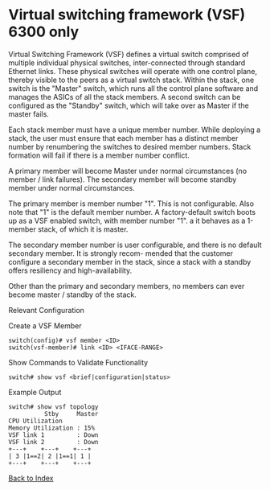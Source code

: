 # Virtual switching framework (VSF) 6300 only 

Virtual Switching Framework (VSF) defines a virtual switch comprised of multiple individual physical switches, inter-connected through standard Ethernet links. These physical switches will operate with one control plane, thereby visible to the peers as a virtual switch stack. 
Within the stack, one switch is the "Master" switch, which runs all the control plane software and manages the ASICs of all the stack members. A second switch can be configured as the "Standby" switch, which will take over as Master if the master fails. 

Each stack member must have a unique member number. While deploying a stack, the user must ensure that each member has a distinct member number by renumbering the switches to desired member numbers. Stack formation will fail if there is a member number conflict. 

A primary member will become Master under normal circumstances (no member / link failures). The secondary member will become standby member under normal circumstances. 

The primary member is member number "1". This is not configurable. Also note that "1" is the default member number. A factory-default switch boots up as a VSF enabled switch, with member number "1". a it behaves as a 1-member stack, of which it is master. 

The secondary member number is user configurable, and there is no default secondary member. It is strongly recom- mended that the customer configure a secondary member in the stack, since a stack with a standby offers resiliency and high-availability. 

Other than the primary and secondary members, no members can ever become master / standby of the stack. 

Relevant Configuration 

Create a VSF Member 
	
```	
switch(config)# vsf member <ID>
switch(vsf-member)# link <ID> <IFACE-RANGE>
```

Show Commands to Validate Functionality 

```
switch# show vsf <brief|configuration|status>
```

Example Output 

```
switch# show vsf topology
          Stby     Master
CPU Utilization
Memory Utilization : 15%
VSF link 1         : Down
VSF link 2         : Down
+---+    +---+    +---+
| 3 |1==2| 2 |1==1| 1 |
+---+    +---+    +---+
```

[Back to Index](./index.md)